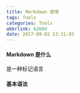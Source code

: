 ```yaml
---
title: Markdown 使用
tags: Tools
categories: Tools
abbrlink: 62604
date: 2017-09-02 13:31:01
---
```


#### Markdown 是什么

是一种标记语言

#### 基本语法

